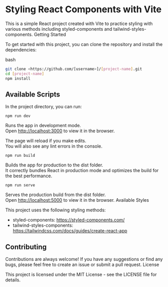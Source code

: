 # Styling React Components with Vite

This is a simple React project created with Vite to practice styling with various methods including styled-components and tailwind-styles-components.
Getting Started

To get started with this project, you can clone the repository and install the dependencies:

bash

```bash
git clone <https://github.com/[username>]/[project-name].git
cd [project-name]
npm install
```

## Available Scripts

In the project directory, you can run:

`npm run dev`

Runs the app in development mode.<br />
Open <http://localhost:3000> to view it in the browser.

The page will reload if you make edits.<br />
You will also see any lint errors in the console.

`npm run build`

Builds the app for production to the dist folder.<br />
It correctly bundles React in production mode and optimizes the build for the best performance.

`npm run serve`

Serves the production build from the dist folder.<br />
Open <http://localhost:5000> to view it in the browser.
Available Styles

This project uses the following styling methods:

- styled-components: <https://styled-components.com/>
- tailwind-styles-components: <https://tailwindcss.com/docs/guides/create-react-app>

## Contributing

Contributions are always welcome! If you have any suggestions or find any bugs, please feel free to create an issue or submit a pull request.
License

This project is licensed under the MIT License - see the LICENSE file for details.
